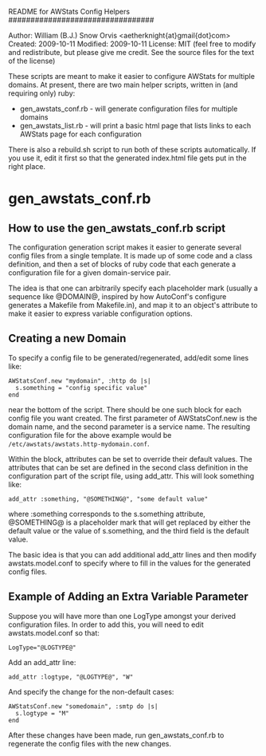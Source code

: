 README for AWStats Config Helpers
#################################

Author: William (B.J.) Snow Orvis <aetherknight{at}gmail{dot}com>
Created: 2009-10-11
Modified: 2009-10-11
License: MIT (feel free to modify and redistribute, but please give me credit.
              See the source files for the text of the license)

These scripts are meant to make it easier to configure AWStats for multiple
domains. At present, there are two main helper scripts, written in (and
requiring only) ruby:

* gen_awstats_conf.rb - will generate configuration files for multiple domains
* gen_awstats_list.rb - will print a basic html page that lists links to each
                        AWStats page for each configuration

There is also a rebuild.sh script to run both of these scripts automatically.
If you use it, edit it first so that the generated index.html file gets put in
the right place.

gen_awstats_conf.rb
===================

How to use the gen_awstats_conf.rb script
-----------------------------------------

The configuration generation script makes it easier to generate several config
files from a single template. It is made up of some code and a class
definition, and then a set of blocks of ruby code that each generate a
configuration file for a given domain-service pair.

The idea is that one can arbitrarily specify each placeholder mark (usually a
sequence like @DOMAIN@, inspired by how AutoConf's configure generates a
Makefile from Makefile.in), and map it to an object's attribute to make it
easier to express variable configuration options.

Creating a new Domain
---------------------
To specify a config file to be generated/regenerated, add/edit some lines like:

    AWStatsConf.new "mydomain", :http do |s|
      s.something = "config specific value"
    end

near the bottom of the script. There should be one such block for each config
file you want created. The first parameter of AWStatsConf.new is the domain
name, and the second parameter is a service name. The resulting configuration
file for the above example would be `/etc/awstats/awstats.http-mydomain.conf`.

Within the block, attributes can be set to override their default values. The
attributes that can be set are defined in the second class definition in the
configuration part of the script file, using add_attr. This will look something
like:

    add_attr :something, "@SOMETHING@", "some default value"

where :something corresponds to the s.something attribute, @SOMETHING@ is a
placeholder mark that will get replaced by either the default value or the
value of s.something, and the third field is the default value.

The basic idea is that you can add additional add_attr lines and then modify
awstats.model.conf to specify where to fill in the values for the generated
config files.

Example of Adding an Extra Variable Parameter
---------------------------------------------

Suppose you will have more than one LogType amongst your derived configuration
files. In order to add this, you will need to edit awstats.model.conf so that:

    LogType="@LOGTYPE@"

Add an add_attr line:

    add_attr :logtype, "@LOGTYPE@", "W"

And specify the change for the non-default cases:

    AWStatsConf.new "somedomain", :smtp do |s|
      s.logtype = "M"
    end

After these changes have been made, run gen_awstats_conf.rb to regenerate the
config files with the new changes.
